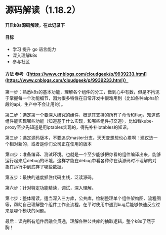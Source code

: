 # 源码解读（1.18.2）

#### 开启k8s源码解读，在此记录下

#### 目标

* 学习 提升 go 语言能力
* 深入理解k8s 
* 参与社区

#### 方法  参考（[https://www.cnblogs.com/cloudgeek/p/9939233.html](https://www.cnblogs.com/cloudgeek/p/9939233.html)）

第一步：熟悉k8s的基本功能，理解各个组件的分工，做到心中有数，但是不拘泥于掌握每一个功能细节，因为很多特性在日常开发中很难用到（比如各种alpha阶段的api，生产中不会让用的）。

第二步：选定第一个要深入研究的组件，概览其支持的所有子命令和flag，知道该组件能实现哪些功能（知道基于什么实现，和哪些组件打交道），比如看kube-proxy至少先知道是用iptables实现的，得先补补iptables的知识。

第三步：选定源码版本，不要追求master分支，天天变想想也心累啊！建议选一个相对新的，或者是你们公司正在使用的版本

第四步：准备编译、测试环境。也就是一个至少能够把你看的组件编译出来，能够运行起来后debug的环境，这样才能在debug中看各种你在读源码时不理解的对象在运行中到底存了哪些数据。

第五步：最快的速度抓住代码主线，泛读源码。

第六步：针对特定功能精读，调试，深入理解。

第七步：整体精读，适当深入三方库，公共库，绘制整理单个组件架构图、流程图等，帮助自己理解整个组件工作全流程，在平时使用中遇到bug后能够快速反应过来是哪个模块的问题。

最后：读完所有组件后融会贯通，理解各种公共库的抽取逻辑，整个k8s了然于胸！





